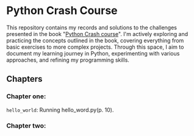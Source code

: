 # Python Crash Course

This repository contains my records and solutions to the challenges presented in the book "[Python Crash course](https://www.amazon.com/s?k=python+crash+course&crid=2WMM118UE8QR0&sprefix=python%2Caps%2C228&ref=nb_sb_ss_ts-doa-p_3_6)". I'm actively exploring and practicing the concepts outlined in the book, covering everything from basic exercises to more complex projects. Through this space, I aim to document my learning journey in Python, experimenting with various approaches, and refining my programming skills.


## Chapters

### Chapter one:

`hello_world`: Running hello_word.py(p. 10).

### Chapter two:

